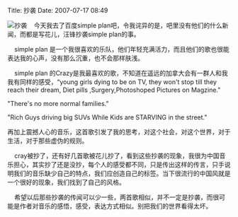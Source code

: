 Title: 抄袭
Date: 2007-07-17 08:49

<p> </p> 
<p><img src="http://simg.sinajs.cn/blog7style/images/common/sg_trans.gif"  real_src="http://www.kupig.cn/singer/2006-9-12220655.jpg"  alt="抄袭"  title="抄袭"  style="max-width:500px;"  />&nbsp;&nbsp;&nbsp; 今天我去了百度simple plan吧，令我诧异的是，吧里没有他们的什么新闻，而都是写花儿，汪锋抄袭simple plan的事。</p> 
<p>&nbsp;&nbsp;&nbsp; simple plan 是一个我很喜欢的乐队，他们年轻充满活力，而且他们的歌也很能表达我的心声，没有那么沉重，也不会那样肤浅。</p> 
<p>&nbsp;&nbsp;&nbsp; simple plan 的Crazy是我最喜欢的歌，不知道在遥远的加拿大会有一群人和我我有同样的感受，“young girls dying to be on TV, they won't stop till they reach their dream, Diet pills ,Surgery,Photoshoped Pictures on Magzine.&quot;</p> 
<p>&quot;There's no more normal families.&quot;</p> 
<p>&quot;Rich Guys driving big SUVs While Kids are STARVING in the street.&quot;</p> 
<p> 再加上震撼人心的音乐，这首歌引发了我的思考，对这个社会，对这个世界，对于生活，对于那些虚伪的规则。</p> 
<p>&nbsp;&nbsp;&nbsp; cray被抄了，还有好几首歌被花儿抄了，看到这些抄袭的现象，我很为中国音乐担心，其实抄了还是没抄，每个人的感受都不同，只是传出这样的传言，只手说明我们的音乐缺少自己的特点，我们应创造自己的标签。当下很流行的中国风就是一个很好的现象，我们找到了自己的风格。</p> 
<p>&nbsp;&nbsp;&nbsp; 希望以后那些抄袭的传闻可以少一些，两首歌相似，并不一定是抄袭，而很可能是作者对音乐的感悟，感受，表达方式相似。别把我们的世界看得太坏。</p>
